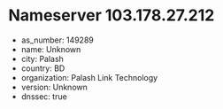 # Nameserver 103.178.27.212

* as_number: 149289
* name: Unknown
* city: Palash
* country: BD
* organization: Palash Link Technology
* version: Unknown
* dnssec: true

